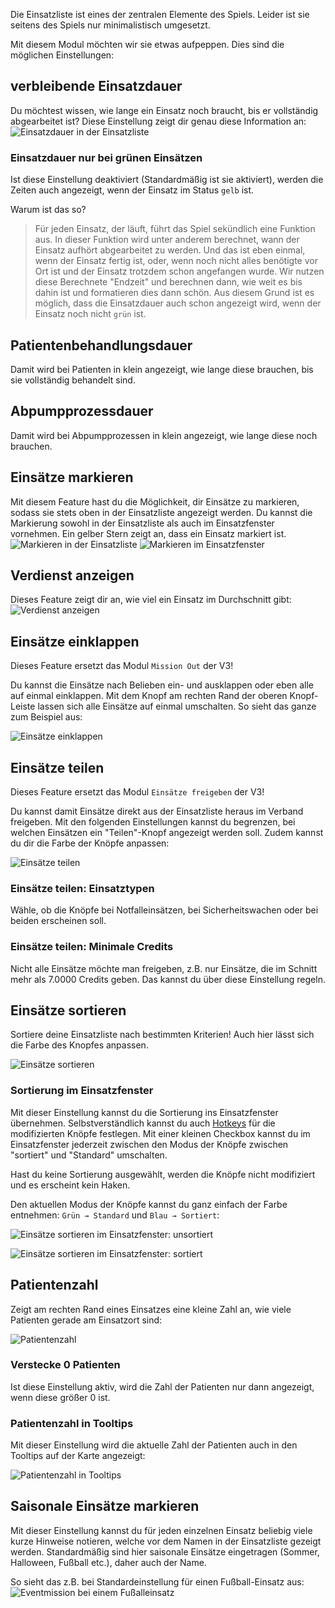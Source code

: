 Die Einsatzliste ist eines der zentralen Elemente des Spiels. Leider ist sie seitens des Spiels nur minimalistisch umgesetzt.

Mit diesem Modul möchten wir sie etwas aufpeppen. Dies sind die möglichen Einstellungen:

## verbleibende Einsatzdauer
Du möchtest wissen, wie lange ein Einsatz noch braucht, bis er vollständig abgearbeitet ist?
Diese Einstellung zeigt dir genau diese Information an:
![Einsatzdauer in der Einsatzliste](./remainingtime/einsatzdauer.png)

### Einsatzdauer nur bei grünen Einsätzen
Ist diese Einstellung deaktiviert (Standardmäßig ist sie aktiviert), werden die Zeiten auch angezeigt, wenn der Einsatz im Status `gelb` ist.

Warum ist das so?
> Für jeden Einsatz, der läuft, führt das Spiel sekündlich eine Funktion aus. In dieser Funktion wird unter anderem berechnet, wann der Einsatz aufhört abgearbeitet zu werden. Und das ist eben einmal, wenn der Einsatz fertig ist, oder, wenn noch nicht alles benötigte vor Ort ist und der Einsatz trotzdem schon angefangen wurde.
> Wir nutzen diese Berechnete "Endzeit" und berechnen dann, wie weit es bis dahin ist und formatieren dies dann schön.
> Aus diesem Grund ist es möglich, dass die Einsatzdauer auch schon angezeigt wird, wenn der Einsatz noch nicht `grün` ist. 

## Patientenbehandlungsdauer
Damit wird bei Patienten in klein angezeigt, wie lange diese brauchen, bis sie vollständig behandelt sind.

## Abpumpprozessdauer
Damit wird bei Abpumpprozessen in klein angezeigt, wie lange diese noch brauchen.

## Einsätze markieren
Mit diesem Feature hast du die Möglichkeit, dir Einsätze zu markieren, sodass sie stets oben in der Einsatzliste angezeigt werden. Du kannst die Markierung sowohl in der Einsatzliste als auch im Einsatzfenster vornehmen. Ein gelber Stern zeigt an, dass ein Einsatz markiert ist.
![Markieren in der Einsatzliste](./starrablemissions/markieren.png)
![Markieren im Einsatzfenster](./starrablemissions/markieren_einsatz.png)

## Verdienst anzeigen
Dieses Feature zeigt dir an, wie viel ein Einsatz im Durchschnitt gibt:
![Verdienst anzeigen](./averagecredits/verdienst.png)

## Einsätze einklappen
Dieses Feature ersetzt das Modul `Mission Out` der V3!

Du kannst die Einsätze nach Belieben ein- und ausklappen oder eben alle auf einmal einklappen. Mit dem Knopf am rechten Rand der oberen Knopf-Leiste lassen sich alle Einsätze auf einmal umschalten. So sieht das ganze zum Beispiel aus:

![Einsätze einklappen](./collapsablemissions/einklappen.png)

## Einsätze teilen
Dieses Feature ersetzt das Modul `Einsätze freigeben` der V3!

Du kannst damit Einsätze direkt aus der Einsatzliste heraus im Verband freigeben. Mit den folgenden Einstellungen kannst du begrenzen, bei welchen Einsätzen ein "Teilen"-Knopf angezeigt werden soll.
Zudem kannst du dir die Farbe der Knöpfe anpassen:

![Einsätze teilen](./sharemissions/shareMissions.png)

### Einsätze teilen: Einsatztypen
Wähle, ob die Knöpfe bei Notfalleinsätzen, bei Sicherheitswachen oder bei beiden erscheinen soll.

### Einsätze teilen: Minimale Credits
Nicht alle Einsätze möchte man freigeben, z.B. nur Einsätze, die im Schnitt mehr als 7.0000 Credits geben. Das kannst du über diese Einstellung regeln.

## Einsätze sortieren
Sortiere deine Einsatzliste nach bestimmten Kriterien! Auch hier lässt sich die Farbe des Knopfes anpassen.

![Einsätze sortieren](./missionsort/missionSort.png)

### Sortierung im Einsatzfenster
Mit dieser Einstellung kannst du die Sortierung ins Einsatzfenster übernehmen. Selbstverständlich kannst du auch [Hotkeys](../hotkeys/) für die modifizierten Knöpfe festlegen. Mit einer kleinen Checkbox kannst du im Einsatzfenster jederzeit zwischen den Modus der Knöpfe zwischen "sortiert" und "Standard" umschalten.

Hast du keine Sortierung ausgewählt, werden die Knöpfe nicht modifiziert und es erscheint kein Haken.

Den aktuellen Modus der Knöpfe kannst du ganz einfach der Farbe entnehmen: `Grün → Standard` und `Blau → Sortiert`:

![Einsätze sortieren im Einsatzfenster: unsortiert](./missionsort/missionSortMissionsStandard.png)

![Einsätze sortieren im Einsatzfenster: sortiert](./missionsort/missionSortMissionsModified.png)

## Patientenzahl
Zeigt am rechten Rand eines Einsatzes eine kleine Zahl an, wie viele Patienten gerade am Einsatzort sind:

![Patientenzahl](./patientenzahl.png)

### Verstecke 0 Patienten
Ist diese Einstellung aktiv, wird die Zahl der Patienten nur dann angezeigt, wenn diese größer 0 ist.

### Patientenzahl in Tooltips
Mit dieser Einstellung wird die aktuelle Zahl der Patienten auch in den Tooltips auf der Karte angezeigt:

![Patientenzahl in Tooltips](./patienten-tooltip.png)

## Saisonale Einsätze markieren
Mit dieser Einstellung kannst du für jeden einzelnen Einsatz beliebig viele kurze Hinweise notieren, welche vor dem Namen in der Einsatzliste gezeigt werden. Standardmäßig sind hier saisonale Einsätze eingetragen (Sommer, Halloween, Fußball etc.), daher auch der Name.

So sieht das z.B. bei Standardeinstellung für einen Fußball-Einsatz aus:
![Eventmission bei einem Fußalleinsatz](./eventmissions/eventMission.png)
